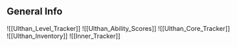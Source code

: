 ## General Info

![[Ulthan_Level_Tracker]]
![[Ulthan_Ability_Scores]]
![[Ulthan_Core_Tracker]]
![[Ulthan_Inventory]]
![[Inner_Tracker]]